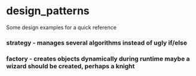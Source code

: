 # design_patterns
Some design examples for a quick reference 

### strategy - manages several algorithms instead of ugly if/else

### factory - creates objects dynamically during runtime maybe a wizard should be created, perhaps a knight
